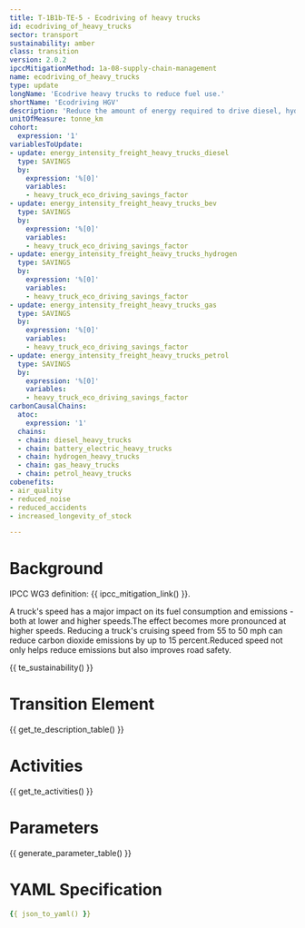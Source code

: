 ```yaml
---
title: T-1B1b-TE-5 - Ecodriving of heavy trucks
id: ecodriving_of_heavy_trucks
sector: transport
sustainability: amber
class: transition
version: 2.0.2
ipccMitigationMethod: 1a-08-supply-chain-management
name: ecodriving_of_heavy_trucks
type: update
longName: 'Ecodrive heavy trucks to reduce fuel use.'
shortName: 'Ecodriving HGV'
description: 'Reduce the amount of energy required to drive diesel, hydrogen and battery electric heavy trucks through ecodriving'
unitOfMeasure: tonne_km
cohort:
  expression: '1'
variablesToUpdate:
- update: energy_intensity_freight_heavy_trucks_diesel
  type: SAVINGS
  by:
    expression: '%[0]'
    variables:
    - heavy_truck_eco_driving_savings_factor
- update: energy_intensity_freight_heavy_trucks_bev
  type: SAVINGS
  by:
    expression: '%[0]'
    variables:
    - heavy_truck_eco_driving_savings_factor
- update: energy_intensity_freight_heavy_trucks_hydrogen
  type: SAVINGS
  by:
    expression: '%[0]'
    variables:
    - heavy_truck_eco_driving_savings_factor
- update: energy_intensity_freight_heavy_trucks_gas
  type: SAVINGS
  by:
    expression: '%[0]'
    variables:
    - heavy_truck_eco_driving_savings_factor
- update: energy_intensity_freight_heavy_trucks_petrol
  type: SAVINGS
  by:
    expression: '%[0]'
    variables:
    - heavy_truck_eco_driving_savings_factor
carbonCausalChains:
  atoc:
    expression: '1'
  chains:
  - chain: diesel_heavy_trucks
  - chain: battery_electric_heavy_trucks
  - chain: hydrogen_heavy_trucks
  - chain: gas_heavy_trucks
  - chain: petrol_heavy_trucks
cobenefits:
- air_quality
- reduced_noise
- reduced_accidents
- increased_longevity_of_stock

---
```




# Background

IPCC WG3 definition: {{ ipcc_mitigation_link() }}.

A truck's speed has a major impact on its fuel consumption and emissions - both at lower and higher speeds.The effect becomes more pronounced at higher speeds. Reducing a truck's cruising speed from 55 to 50 mph can reduce carbon dioxide emissions by up to 15 percent.Reduced speed not only helps reduce emissions but also improves road safety.




{{ te_sustainability() }}

# Transition Element

{{ get_te_description_table() }}


# Activities

{{ get_te_activities() }}


# Parameters

{{ generate_parameter_table() }}


# YAML Specification

```yaml
{{ json_to_yaml() }}
```
